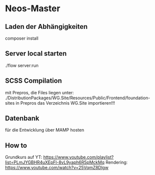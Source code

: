 # Neos-Master

## Laden der Abhängigkeiten
composer install

## Server local starten
./flow server:run

## SCSS Compilation
mit Prepros, die Files liegen unter: ./DistributionPackages/WG.Site/Resources/Public/Frontend/foundation-sites
in Prepros das Verzeichnis WG.Site importieren!!!

## Datenbank
für die Entwicklung über MAMP hosten

## How to
Grundkurs auf YT: https://www.youtube.com/playlist?list=PLmJYGBHR4uXEpFl-8vL9yaph6R5pMckMq
Rendering: https://www.youtube.com/watch?v=25VqmZ8Dlgw